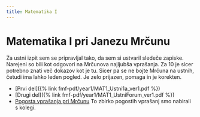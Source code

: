```yaml
---
title: Matematika I
---
```

# Matematika I pri Janezu Mrčunu
Za ustni izpit sem se pripravljal tako, da sem si ustvaril sledeče zapiske. Narejeni so bili kot odgovori na Mrčunova najljubša vprašanja. Za 10 je sicer potrebno znati več dokazov kot je tu. Sicer pa se ne bojte Mrčuna na ustnih, četudi ima lahko leden pogled. Je zelo prijazen, pomaga in je korekten.

* [Prvi del]({% link fmf-pdf/year1/MAT1_Ustni1a_ver1.pdf %})
* [Drugi del]({% link fmf-pdf/year1/MAT1_UstniForum_ver1.pdf %})
* [Pogosta vprašanja pri Mrčunu](https://docs.google.com/document/d/1JQ4PvRNBshI0oznlOQ1FK5nP0hcYOPJhPraxlapYB_A/edit)
To zbirko pogostih vprašanj smo nabirali s kolegi.
